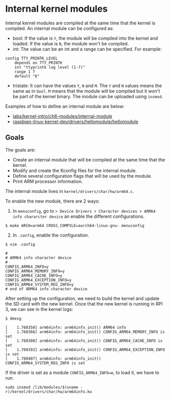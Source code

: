 
# Internal kernel modules

Internal kernel modules are compiled at the same time that the kernel is compiled.
An internal module can be configured as:

- bool: If the value is `Y`, the module will be compiled into the kernel and
        loaded. If the value is `N`, the module won't be compiled.
- int: The value can be an int and a range can be specified. For example:

```
config TTY_PRINTK_LEVEL
	depends on TTY_PRINTK
	int "ttyprintk log level (1-7)"
	range 1 7
	default "6"
```

- tristate: It can have the values `Y`, `N` and `M`. The `Y` and `N` values
        means the same as in `bool`. `M` means that the module will be compiled
        but it won't be part of the kernel binary. The module can be uploaded
        using `insmod`.


Examples of how to define an internal module are below:

- [labs/kernel-intro/ch6-modules/internal-module](https://github.com/jcyesc/linux-kernel-development-101/commit/b45eda0c2f783686e9fa181aded60a52068998a0)
- [raspbian-linux-kernel-dev/drivers/hellomodule/hellomodule](https://github.com/jcyesc/raspbian-linux-kernel-dev/commit/a275d67dd8fcc68a426dd18a88c9d03464bf3837)

## Goals

The goals are:

- Create an internal module that will be compiled at the same time that the kernel.
- Modify and create the Kconfig files for the internal module.
- Define several configuration flags that will be used by the module.
- Print ARM processor information.

The internal module lives in `kernel/drivers/char/hw/arm64.c`.

To enable the new module, there are 2 ways:

1. In `menuconfig`, go to `> Device Drivers > Character devices > ARM64 info chararcter device`
an enable the different configurations.

```shell
$ make ARCH=arm64 CROSS_COMPILE=aarch64-linux-gnu- menuconfig
```
2. In `.config`, enable the configuration.


```shell
$ vim .config

#
# ARM64 info character device
#
CONFIG_ARM64_INFO=y
CONFIG_ARM64_MEMORY_INFO=y
CONFIG_ARM64_CACHE_INFO=y
CONFIG_ARM64_EXCEPTION_INFO=y
CONFIG_ARM64_SYSTEM_REG_INFO=y
# end of ARM64 info character device

```

After setting up the configuration, we need to build the kernel and update
the SD card with the new kernel. Once that the new kernel is running in RPI 3,
we can see in the kernel logs:

```shell
$ dmesg

[    1.760350] arm64info: arm64info_init() ARM64 info
[    1.760366] arm64info: arm64info_init() CONFIG_ARM64_MEMORY_INFO is set
[    1.760380] arm64info: arm64info_init() CONFIG_ARM64_CACHE_INFO is set
[    1.760393] arm64info: arm64info_init() CONFIG_ARM64_EXCEPTION_INFO is set
[    1.760407] arm64info: arm64info_init() CONFIG_ARM64_SYSTEM_REG_INFO is set

```

If the driver is set as a module `CONFIG_ARM64_INFO=m`, to load it, we
have to run:

```shell
sudo insmod /lib/modules/$(uname -r)/kernel/drivers/char/hw/arm64info.ko
```

